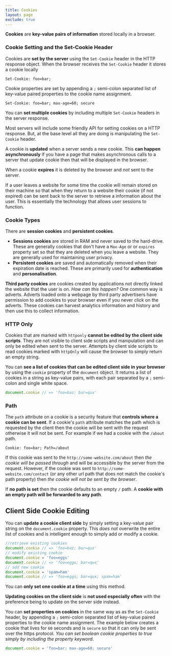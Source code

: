 ```yaml
---
title: Cookies
layout: page
exclude: true
---
```


**Cookies** are **key-value pairs of information** stored locally in a browser. 

### Cookie Setting and the Set-Cookie Header

Cookies are **set by the server** using the `Set-Cookie` header in the HTTP response object. When the browser receives the `Set-Cookie` header it stores a cookie locally
```
Set-Cookie: foo=bar;
```

Cookie properties are set by appending a `;` semi-colon separated list of key-value paired properties to the cookie name assignment. 
```
Set-Cookie: foo=bar; max-age=60; secure
```

You can **set multiple cookies** by including multiple `Set-Cookie` headers in the server response.

Most servers will include some friendly API for setting cookies on a HTTP response. But, at the base level all they are doing is  manipulating the `Set-Cookie` header.

A cookie is **updated** when a server sends a new cookie. This **can happen asynchronously** if you have a page that makes asynchronous calls to a server that update cookie then that will be displayed in the browser.

When a cookie **expires** it is deleted by the browser and *not* sent to the server.

If a user leaves a website for some time the cookie will remain stored on their machine so that when they return to a website their cookie (if not expired) can be sent back to the server to retrieve a information about the user. This is essentially the technology that allows user sessions to function. 

### Cookie Types

There are **session cookies** and **persistent cookies**.

- **Sessions cookies** are stored in RAM and never saved to the hard-drive. These are generally cookies that don't have a `Max-Age` or  or `expires` property set so that they are deleted when you leave a website. They are generally used for maintaining user privacy.
- **Persistent cookies** are saved and automatically removed when their expiration date is reached. These are primarily used for **authentication** and **personalisation**.

**Third party cookies** are cookies created by applications not directly linked the website that the user is on. *How can this happen?* One common way is adverts. Adverts loaded onto a webpage by third party advertisers have permission to add cookies to your browser even if you never click on the adverts. These cookies can harvest analytics information and history and then use this to collect information.


### HTTP Only

Cookies that are marked with `httponly` **cannot be edited by the client side scripts**. They are not visible to client side scripts and manipulation and can only be edited when sent to the server. Attempts by client side scripts to read cookies marked with `httpOnly` will cause the browser to simply return an empty string.

You can **see a list of cookies that can be edited client side in your browser** by using the `cookie` property of the `document` object. It returns a list of cookies in a string as key-value pairs, with each pair separated by a `;` semi-colon and single white space.
```js
document.cookie // => 'foo=baz; bar=qux'
```

### Path

The `path` attribute on a cookie is a security feature that **controls where a cookie can be sent**. If a cookie's `path` attribute matches the path which is requested by the client then the cookie will be sent with the request otherwise it will not be sent. For example if we had a cookie with the `/about` path.
```
Cookie: foo=bar; Path=/about
```

If this cookie was sent to the `http://some-website.com/about` then *the cookie will be passed through* and will be accessible by the server from the request. However, if the cookie was sent to `http://some-website.com/contact` (or any other url path that does not match the cookie's path property)  then *the cookie will not be sent by the browser*.

If **no path is set** then the cookie defaults to an empty `/` path. A **cookie with an empty path will be forwarded to any path**.

## Client Side Cookie Editing

You can **update a cookie client side** by simply setting a key-value pair string on the `document.cookie` property. This *does not* overwrite the entire list of cookies and is intelligent enough to simply add or modify a cookie.
```js
//retrieve existing cookies
document.cookie // => 'foo=baz; bar=qux'
// modify existing cookie
document.cookie = 'foo=eggs'
document.cookie // => 'foo=eggs; bar=qux'
// add new cookie
document.cookie = 'spam=ham'
document.cookie // => 'foo=eggs; bar=qux; spam=ham'
```

You can **only set one cookie at a time** using this method.

**Updating cookies on the client side** is **not used especially often** with the preference being to update on the server side instead.

You can **set properties on cookies** in the same way as as the `Set-Cookie` header, by appending a `;` semi-colon separated list of key-value paired properties to the cookie name assignment. The example below creates a cookie that lives for `60` seconds and is `secure` so that it can only be sent over the https protocol. *You can set boolean cookie properties to true simply by including the property keyword*.
```js
document.cookie = 'foo=bar; max-age=60; secure'
```




<!--stackedit_data:
eyJoaXN0b3J5IjpbLTYzMTA4NzQ3OSwtMTg0MzE4MDAwMiw1OT
gzOTYzOTYsLTE5OTI1MTkzMjEsLTM5MTM2ODY3NSwtMTQ3Njc0
ODI3Niw2MzUxMDY1NjksMTYwNDg1MDM3NSwtOTcwOTcwNjMyLC
03NzcyNzk0NzAsLTE0NjQzMDE3OTIsMTIxMjQzNzkwNyw5MDg3
Njc3MzQsLTMzMDU5MDQ3MSw4NjI3NzIzNDcsOTc5NTU0Mzc2LD
YwNjk3MjA1OSwtNzExMTU2NTk3LDExNzgwOTc1NDRdfQ==
-->